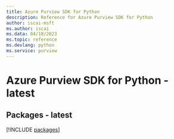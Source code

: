 ```yaml
---
title: Azure Purview SDK for Python
description: Reference for Azure Purview SDK for Python
author: iscai-msft
ms.author: iscai
ms.data: 04/18/2023
ms.topic: reference
ms.devlang: python
ms.service: purview
---
```

# Azure Purview SDK for Python - latest
## Packages - latest
[!INCLUDE [packages](purview-index.md)]